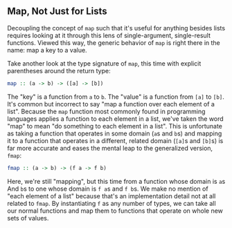 ## Map, Not Just for Lists

Decoupling the concept of `map` such that it's useful for anything besides lists
requires looking at it through this lens of single-argument, single-result
functions. Viewed this way, the generic behavior of `map` is right there in the
name: map a key to a value.

Take another look at the type signature of `map`, this time with explicit
parentheses around the return type:

```haskell
map :: (a -> b) -> ([a] -> [b])
```

The "key" is a function from `a` to `b`. The "value" is a function from `[a]` to
`[b]`. It's common but incorrect to say "map a function over each element of a
list". Because the `map` function most commonly found in programming languages
applies a function to each element in a list, we've taken the word "map" to mean
"do something to each element in a list". This is unfortunate as taking a
function that operates in some domain (`a`s and `b`s) and mapping it to a
function that operates in a different, related domain (`[a]`s and `[b]`s) is far
more accurate and eases the mental leap to the generalized version, `fmap`:

```haskell
fmap :: (a -> b) -> (f a -> f b)
```

Here, we're still "mapping", but this time from a function whose domain is `a`s
And `b`s to one whose domain is `f a`s and `f b`s. We make no mention of "each
element of a list" because that's an implementation detail not at all related to
`fmap`. By instantiating `f` as any number of types, we can take all our normal
functions and map them to functions that operate on whole new sets of values.

